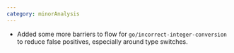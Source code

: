 ```yaml
---
category: minorAnalysis
---
```

* Added some more barriers to flow for `go/incorrect-integer-conversion` to reduce false positives, especially around type switches.
